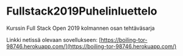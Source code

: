 # Fullstack2019Puhelinluettelo
Kurssin Full Stack Open 2019 kolmannen osan tehtäväsarja

Linkki netissä olevaan sovellukseen: 
[https://boiling-tor-98746.herokuapp.com/](https://boiling-tor-98746.herokuapp.com/)
